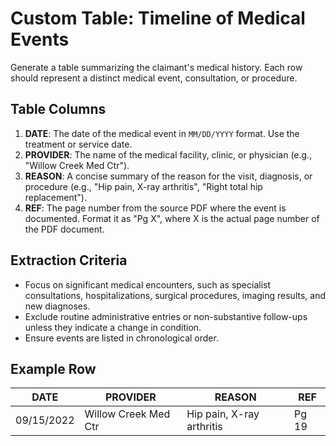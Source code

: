 # Custom Table: Timeline of Medical Events

Generate a table summarizing the claimant's medical history. Each row should represent a distinct medical event, consultation, or procedure.

## Table Columns

1.  **DATE**: The date of the medical event in `MM/DD/YYYY` format. Use the treatment or service date.
2.  **PROVIDER**: The name of the medical facility, clinic, or physician (e.g., "Willow Creek Med Ctr").
3.  **REASON**: A concise summary of the reason for the visit, diagnosis, or procedure (e.g., "Hip pain, X-ray arthritis", "Right total hip replacement").
4.  **REF**: The page number from the source PDF where the event is documented. Format it as "Pg X", where X is the actual page number of the PDF document.

## Extraction Criteria

- Focus on significant medical encounters, such as specialist consultations, hospitalizations, surgical procedures, imaging results, and new diagnoses.
- Exclude routine administrative entries or non-substantive follow-ups unless they indicate a change in condition.
- Ensure events are listed in chronological order.

## Example Row

| DATE       | PROVIDER               | REASON                        | REF   |
|------------|------------------------|-------------------------------|-------|
| 09/15/2022 | Willow Creek Med Ctr   | Hip pain, X-ray arthritis     | Pg 19 |
